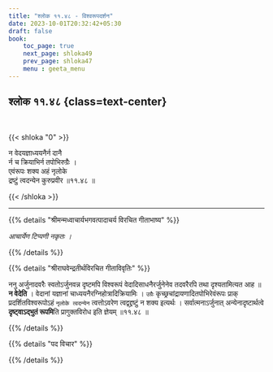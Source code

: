 ```yaml
---
title: "श्लोक ११.४८ - विश्वरूपदर्शन"
date: 2023-10-01T20:32:42+05:30
draft: false
book:
    toc_page: true
    next_page: shloka49
    prev_page: shloka47
    menu : geeta_menu
---
```




## श्लोक ११.४८  {class=text-center}

<br/>

{{< shloka  "0"  >}}

न वेदयज्ञाध्ययनैर्न दानै  
र्न च क्रियाभिर्न तपोभिरुग्रैः ।    
एवंरूपः शक्य अहं नृलोके  
द्रष्टुं त्वदन्येन कुरुप्रवीर ॥११.४८ ॥

{{< /shloka >}}

---


{{% details "श्रीमन्मध्वाचार्यभगवत्पादाचर्य विरचित  गीताभाष्य" %}}

*आचार्येण टिप्पणी नकृतः ।*

{{% /details %}}



{{% details "श्रीराघवेन्द्रतीर्थविरचित गीताविवृतिः" %}}

ननु अर्जुनादवरैः स्वतोऽर्जुनवन्न दृष्टमपि विश्वरूपं 
वेदादिसाधनैरर्जुनेनेव तदवरैरपि तथा दृश्यतामित्यत आह 
॥ **न वेदेति** । वेदानां यज्ञानां
चाध्ययनैरग्निहोत्रादिक्रियामिः । `उग्रैः` 
कृच्छ्रचांद्रायणादितपोभिरेवंरूपः प्राक्‌ 
प्रदर्शितविश्वरूपोऽहं `नृलोके त्वदन्येन` त्वत्तोऽवरेण 
त्वद्वद्द्रष्टुं न शक्य इत्यर्थः । 
सर्वात्मनाऽर्जुनात् अन्येनादृष्टार्थत्वे 
**दृष्ट्वाऽद्भुतं रूपमि**ति 
प्रागुक्तविरोध इति ज्ञेयम्‌ ॥११.४८ ॥


{{% /details %}}



{{% details "पद विचार" %}}


{{% /details %}}
